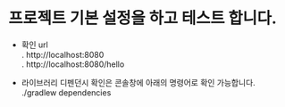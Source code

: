 # 프로젝트 기본 설정을 하고 테스트 합니다.
- 확인 url  
. http://localhost:8080  
. http://localhost:8080/hello  
 
- 라이브러리 디펜던시 확인은 콘솔창에 아래의 명령어로 확인 가능합니다.  
./gradlew dependencies  
